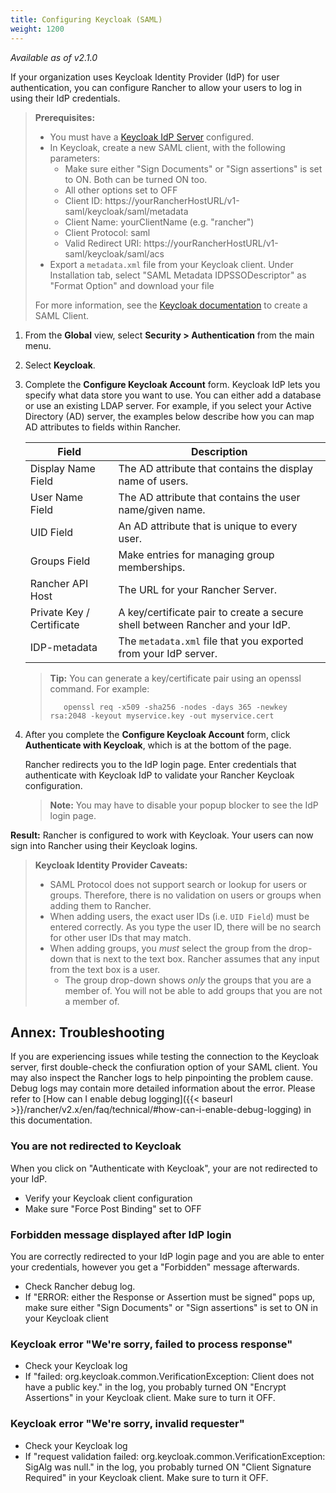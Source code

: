 ```yaml
---
title: Configuring Keycloak (SAML)
weight: 1200
---
```

_Available as of v2.1.0_

If your organization uses Keycloak Identity Provider (IdP) for user authentication, you can configure Rancher to allow your users to log in using their IdP credentials.

>**Prerequisites:**
>
>- You must have a [Keycloak IdP Server](https://www.keycloak.org/docs/latest/server_installation/) configured.
>- In Keycloak, create a new SAML client, with the following parameters:
>   * Make sure either "Sign Documents" or "Sign assertions" is set to ON. Both can be turned ON too.
>   * All other options set to OFF
>   * Client ID: https://yourRancherHostURL/v1-saml/keycloak/saml/metadata
>   * Client Name: yourClientName (e.g. "rancher")
>   * Client Protocol: saml
>   * Valid Redirect URI: https://yourRancherHostURL/v1-saml/keycloak/saml/acs
>- Export a `metadata.xml` file from your Keycloak client. Under Installation tab, select "SAML Metadata IDPSSODescriptor" as "Format Option" and download your file
>
> For more information, see the [Keycloak documentation](https://www.keycloak.org/docs/latest/server_admin/#saml-clients) to create a SAML Client.


1.	From the **Global** view, select **Security > Authentication** from the main menu.

1.	Select **Keycloak**.

1.	Complete the **Configure Keycloak Account** form. Keycloak IdP lets you specify what data store you want to use. You can either add a database or use an existing LDAP server. For example, if you select your Active Directory (AD) server, the examples below describe how you can map AD attributes to fields within Rancher.


    | Field                     | Description                                                                   |
    | ------------------------- | ----------------------------------------------------------------------------- |
    | Display Name Field        | The AD attribute that contains the display name of users.                     |
    | User Name Field           | The AD attribute that contains the user name/given name.                      |
    | UID Field                 | An AD attribute that is unique to every user.                                 |
    | Groups Field              | Make entries for managing group memberships.                                  |
    | Rancher API Host          | The URL for your Rancher Server.                                              |
    | Private Key / Certificate | A key/certificate pair to create a secure shell between Rancher and your IdP. |
    | IDP-metadata              | The `metadata.xml` file that you exported from your IdP server.               |

    >**Tip:** You can generate a key/certificate pair using an openssl command. For example:
    >    
    >        openssl req -x509 -sha256 -nodes -days 365 -newkey rsa:2048 -keyout myservice.key -out myservice.cert


1. After you complete the **Configure Keycloak Account** form, click **Authenticate with Keycloak**, which is at the bottom of the page.

    Rancher redirects you to the IdP login page. Enter credentials that authenticate with Keycloak IdP to validate your Rancher Keycloak configuration.

    >**Note:** You may have to disable your popup blocker to see the IdP login page.

**Result:** Rancher is configured to work with Keycloak. Your users can now sign into Rancher using their Keycloak logins.

>**Keycloak Identity Provider Caveats:**
>
>- SAML Protocol does not support search or lookup for users or groups. Therefore, there is no validation on users or groups when adding them to Rancher.
>- When adding users, the exact user IDs (i.e. `UID Field`) must be entered correctly. As you type the user ID, there will be no search for other  user IDs that may match.
>- When adding groups, you *must* select the group from the drop-down that is next to the text box. Rancher assumes that any input from the text box is a user.
>   - The group drop-down shows *only* the groups that you are a member of. You will not be able to add groups that you are not a member of.

## Annex: Troubleshooting

If you are experiencing issues while testing the connection to the Keycloak server, first double-check the confiuration option of your SAML client. You may also inspect the Rancher logs to help pinpointing the problem cause. Debug logs may contain more detailed information about the error. Please refer to [How can I enable debug logging]({{< baseurl >}}/rancher/v2.x/en/faq/technical/#how-can-i-enable-debug-logging) in this documentation.

### You are not redirected to Keycloak

When you click on "Authenticate with Keycloak", your are not redirected to your IdP.

  * Verify your Keycloak client configuration
  * Make sure "Force Post Binding" set to OFF


### Forbidden message displayed after IdP login

You are correctly redirected to your IdP login page and you are able to enter your credentials, however you get a "Forbidden" message afterwards.

  * Check Rancher debug log.
  * If "ERROR: either the Response or Assertion must be signed" pops up, make sure either "Sign Documents" or "Sign assertions" is set to ON in your Keycloak client

### Keycloak error "We're sorry, failed to process response"

  * Check your Keycloak log
  * If "failed: org.keycloak.common.VerificationException: Client does not have a public key." in the log, you probably turned ON "Encrypt Assertions" in your Keycloak client. Make sure to turn it OFF.

### Keycloak error "We're sorry, invalid requester"

  * Check your Keycloak log
  * If "request validation failed: org.keycloak.common.VerificationException: SigAlg was null." in the log, you probably turned ON "Client Signature Required" in your Keycloak client. Make sure to turn it OFF.
